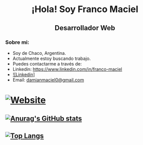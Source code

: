
<div> 
   <h1 align="center">¡Hola! Soy Franco Maciel</h1>
</div>
<h2 align="center">Desarrollador Web</h2>


### Sobre mi:

- Soy de Chaco, Argentina.
- Actualmente estoy buscando trabajo.
- Puedes contactarme a través de:
- Linkedin: https://www.linkedin.com/in/franco-maciel
- [![Linkedin]](https://www.linkedin.com/in/franco-maciel)
- Email: damianmaciel0@gmail.com

# [![Website](https://img.shields.io/badge/website-000000?style=for-the-badge&logo=About.me&logoColor=white)](https://frm-bot.xyz/)

## [![Anurag's GitHub stats](https://github-readme-stats.vercel.app/api?username=FrM-bot&count_private=true&theme=gotham)](https://github.com/FrM-bot)

## [![Top Langs](https://github-readme-stats.vercel.app/api/top-langs/?username=FrM-bot&layout=default&theme=gotham)](https://github.com/FrM-bot)
